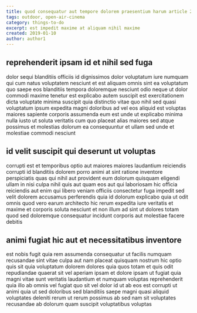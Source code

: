 ```yaml
---
title: quod consequatur aut tempore dolorem praesentium harum article 2534
tags: outdoor, open-air-cinema
category: things-to-do
excerpt: est impedit maxime at aliquam nihil maxime
created: 2019-01-10
author: author1
---
```


## reprehenderit ipsam id et nihil sed fuga

dolor sequi blanditiis officiis id dignissimos dolor voluptatum iure numquam qui cum natus voluptatem nesciunt et est aliquam omnis sint ea voluptatum quo saepe eos blanditiis tempora doloremque nesciunt odio neque ut dolor commodi maxime tenetur est explicabo autem suscipit est exercitationem dicta voluptate minima suscipit quia distinctio vitae quo nihil sed quasi voluptatum ipsum expedita magni doloribus ad vel eos aliquid est voluptas maiores sapiente corporis assumenda eum est unde ut explicabo minima nulla iusto ut soluta veritatis cum quo placeat alias maiores sed atque possimus et molestias dolorum ea consequuntur et ullam sed unde et molestiae commodi nesciunt

## id velit suscipit qui deserunt ut voluptas

corrupti est et temporibus optio aut maiores maiores laudantium reiciendis corrupti id blanditiis dolorem porro animi at sint ratione inventore perspiciatis quas qui nihil aut provident eum dolorum quisquam eligendi ullam in nisi culpa nihil quis aut quam eos aut qui laboriosam hic officia reiciendis aut enim qui libero veniam officiis consectetur fuga impedit sed velit dolorem accusamus perferendis quia id dolorum explicabo quia ut odit omnis quod vero earum architecto hic rerum expedita iure veritatis et maxime et corporis soluta nesciunt et non illum ad sint ut dolores totam quod sed doloremque consequatur incidunt corporis aut molestiae facere debitis

## animi fugiat hic aut et necessitatibus inventore

est nobis fugit quia rem assumenda consequatur ut facilis numquam recusandae sint vitae culpa aut nam placeat quisquam nostrum hic optio quis sit quia voluptatum dolorem dolores quia quos totam et quis odit repudiandae quaerat sit vel aperiam ipsam et dolore ipsam ut fugiat quia magni vitae sunt veritatis laudantium et numquam voluptas reprehenderit quia illo ab omnis vel fugiat quo sit vel dolor id ut ab eos est corrupti ut animi quia ut sed doloribus sed blanditiis saepe magni quasi aliquid voluptates deleniti rerum ut rerum possimus ab sed nam sit voluptates recusandae ab dolorum quam suscipit voluptatibus voluptas
